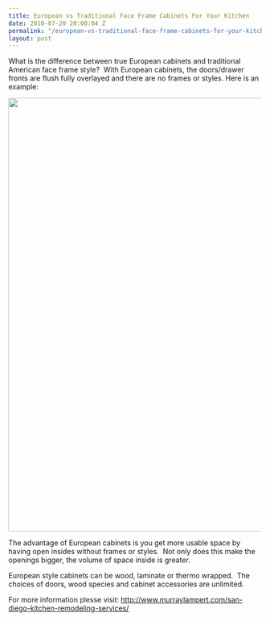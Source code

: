 ```yaml
---
title: European vs Traditional Face Frame Cabinets For Your Kitchen
date: 2010-07-20 20:00:04 Z
permalink: "/european-vs-traditional-face-frame-cabinets-for-your-kitchen/"
layout: post
---
```


What is the difference between true European cabinets and traditional American face frame style?  With European cabinets, the doors/drawer fronts are flush fully overlayed and there are no frames or styles. Here is an example:

<a href="http://www.murraylampert.com/san-diego-kitchen-remodeling-services/"><img class="aligncenter size-full wp-image-437" title="European Kichen" src="http://murraylampert.com/wp-content/uploads/2010/07/IMG_1582.355105720_std.jpg" alt="" width="613" height="861" /></a>

The advantage of European cabinets is you get more usable space by having open insides without frames or styles.  Not only does this make the openings bigger, the volume of space inside is greater.

European style cabinets can be wood, laminate or thermo wrapped.  The choices of doors, wood species and cabinet accessories are unlimited.

For more information plesse visit: <a href="http://www.murraylampert.com/san-diego-kitchen-remodeling-services/">http://www.murraylampert.com/san-diego-kitchen-remodeling-services/</a>
